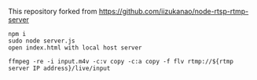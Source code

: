 This repository forked from https://github.com/iizukanao/node-rtsp-rtmp-server

```
npm i
sudo node server.js
open index.html with local host server

ffmpeg -re -i input.m4v -c:v copy -c:a copy -f flv rtmp://${rtmp server IP address}/live/input
```
